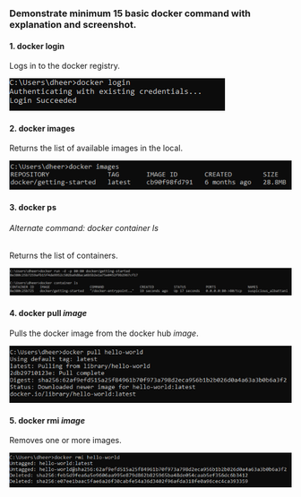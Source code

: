 ### Demonstrate minimum 15 basic docker command with explanation and screenshot.

#### 1. docker login
Logs in to the docker registry.

![assignment_one/docker login.PNG](https://github.com/dheerajrp/Docker-Studies/blob/master/assignment_one/docker%20login.PNG)

#### 2. docker images
Returns the list of available images in the local.

![assignment_one/docker images.PNG](https://github.com/dheerajrp/Docker-Studies/blob/master/assignment_one/docker%20images.PNG)

#### 3. docker ps
###### Alternate command:  docker container ls
Returns the list of containers.

![assignment_one/docker ps.PNG](https://github.com/dheerajrp/Docker-Studies/blob/master/assignment_one/docker%20container%20ls.PNG)


#### 4. docker pull _image_
Pulls the docker image from the docker hub _image_.

![assignment_one/docker pull.PNG](https://github.com/dheerajrp/Docker-Studies/blob/master/assignment_one/docker%20pull.PNG)

#### 5. docker rmi _image_
Removes one or more images.

![assignment_one/docker rmi.PNG](https://github.com/dheerajrp/Docker-Studies/blob/master/assignment_one/docker%20rmi.PNG)
